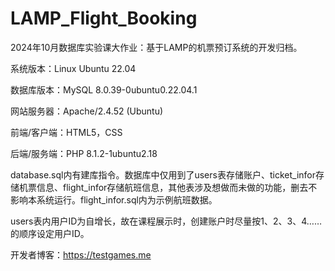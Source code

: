 # LAMP_Flight_Booking
2024年10月数据库实验课大作业：基于LAMP的机票预订系统的开发归档。

系统版本：Linux Ubuntu 22.04

数据库版本：MySQL 8.0.39-0ubuntu0.22.04.1

网站服务器：Apache/2.4.52 (Ubuntu)

前端/客户端：HTML5，CSS

后端/服务端：PHP 8.1.2-1ubuntu2.18

database.sql内有建库指令。数据库中仅用到了users表存储账户、ticket_infor存储机票信息、flight_infor存储航班信息，其他表涉及想做而未做的功能，删去不影响本系统运行。flight_infor.sql内为示例航班数据。

users表内用户ID为自增长，故在课程展示时，创建账户时尽量按1、2、3、4……的顺序设定用户ID。

开发者博客：https://testgames.me
